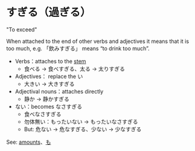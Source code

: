 # すぎる（過ぎる）

"To exceed"

When attached to the end of other verbs and adjectives it means that it is too much, e.g. 「飲みすぎる」 means “to drink too much”.

- Verbs：attaches to the [stem](stem-masu)
	- 食べる → 食べすぎる、太る → 太りすぎる
- Adjectives： replace the い
	- 大きい → 大きすぎる
- Adjectival nouns：attaches directly
	- 静か → 静かすぎる
- ない：becomes なさすぎる
	- 食べなさすぎる
	- 勿体無い：もったいない → もったいなさすぎる
	- But: 危ない → 危なすぎる、少ない → 少なすぎる

See: [amounts](amounts)、[も](も)

